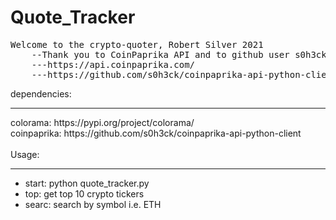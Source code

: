 <h1> Quote_Tracker</h1>
<pre>
Welcome to the crypto-quoter, Robert Silver 2021
    --Thank you to CoinPaprika API and to github user s0h3ck for their useful package
    ---https://api.coinpaprika.com/
    ---https://github.com/s0h3ck/coinpaprika-api-python-client
</pre>

<span>
dependencies:<hr>
colorama: https://pypi.org/project/colorama/<br>
coinpaprika: https://github.com/s0h3ck/coinpaprika-api-python-client<br>
<br>
Usage:<hr>
<ul>
<li>start: python quote_tracker.py
<li>top: get top 10 crypto tickers
<li>searc: search by symbol i.e. ETH
</ul
</span>
